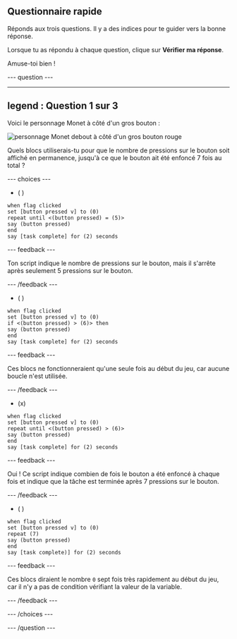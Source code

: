 ## Questionnaire rapide

Réponds aux trois questions. Il y a des indices pour te guider vers la bonne réponse.

Lorsque tu as répondu à chaque question, clique sur **Vérifier ma réponse**.

Amuse-toi bien !

--- question ---

---
legend : Question 1 sur 3
---

Voici le personnage Monet à côté d'un gros bouton :

![personnage Monet debout à côté d'un gros bouton rouge](images/monet-by-button.png)

Quels blocs utiliserais-tu pour que le nombre de pressions sur le bouton soit affiché en permanence, jusqu'à ce que le bouton ait été enfoncé 7 fois au total ?


--- choices ---

- ( )

```blocks3
when flag clicked
set [button pressed v] to (0)
repeat until <(button pressed) = (5)>
say (button pressed)
end
say [task complete] for (2) seconds
```

  --- feedback ---

Ton script indique le nombre de pressions sur le bouton, mais il s'arrête après seulement 5 pressions sur le bouton.

  --- /feedback ---

- ( )

```blocks3
when flag clicked
set [button pressed v] to (0)
if <(button pressed) > (6)> then
say (button pressed)
end
say [task complete] for (2) seconds
```

  --- feedback ---

Ces blocs ne fonctionneraient qu'une seule fois au début du jeu, car aucune boucle n'est utilisée.

  --- /feedback ---

- (x)

```blocks3
when flag clicked
set [button pressed v] to (0)
repeat until <(button pressed) > (6)>
say (button pressed)
end
say [task complete] for (2) seconds
```

  --- feedback ---

Oui ! Ce script indique combien de fois le bouton a été enfoncé à chaque fois et indique que la tâche est terminée après 7 pressions sur le bouton.

  --- /feedback ---

- ( )

```blocks3
when flag clicked
set [button pressed v] to (0)
repeat (7)
say (button pressed)
end
say [task complete)] for (2) seconds
```
  --- feedback ---

Ces blocs diraient le nombre `0` sept fois très rapidement au début du jeu, car il n'y a pas de condition vérifiant la valeur de la variable.

  --- /feedback ---

--- /choices ---

--- /question ---
